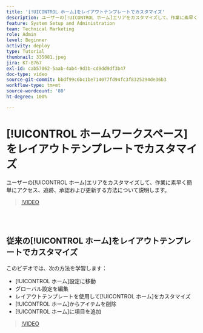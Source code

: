 ```yaml
---
title: '[!UICONTROL ホーム]をレイアウトテンプレートでカスタマイズ'
description: ユーザーの[!UICONTROL ホーム]エリアをカスタマイズして、作業に素早く簡単にアクセス、追跡、承認および更新する方法について説明します。
feature: System Setup and Administration
team: Technical Marketing
role: Admin
level: Beginner
activity: deploy
type: Tutorial
thumbnail: 335081.jpeg
jira: KT-8767
exl-id: cab57062-5aab-4ab4-9d3b-cd9dd9df3b47
doc-type: video
source-git-commit: bbdf99c6bc1be714077fd94fc3f8325394de36b3
workflow-type: tm+mt
source-wordcount: '80'
ht-degree: 100%

---
```


# [!UICONTROL ホームワークスペース]をレイアウトテンプレートでカスタマイズ

ユーザーの[!UICONTROL ホーム]エリアをカスタマイズして、作業に素早く簡単にアクセス、追跡、承認および更新する方法について説明します。

>[!VIDEO](https://video.tv.adobe.com/v/3432779/?quality=12&learn=on&enablevpops=1&captions=jpn)

<br>
</br>

## 従来の[!UICONTROL ホーム]をレイアウトテンプレートでカスタマイズ

このビデオでは、次の方法を学習します：

* [!UICONTROL ホーム]設定に移動
* グローバル設定を編集
* レイアウトテンプレートを使用して[!UICONTROL ホーム]をカスタマイズ
* [!UICONTROL ホーム]からアイテムを削除
* [!UICONTROL ホーム]に項目を追加

>[!VIDEO](https://video.tv.adobe.com/v/3432313/?quality=12&learn=on&enablevpops=1&captions=jpn)
